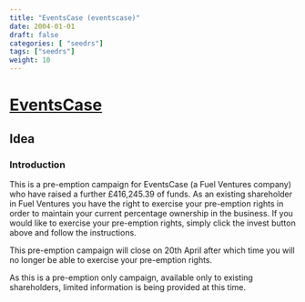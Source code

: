 ```yaml
---
title: "EventsCase (eventscase)"
date: 2004-01-01
draft: false
categories: [ "seedrs"]
tags: ["seedrs"]
weight: 10
---
```


# [EventsCase](https://www.seedrs.com/eventscase)

## Idea

### Introduction

This is a pre-emption campaign for EventsCase (a Fuel Ventures company) who have raised a further £416,245.39 of funds. As an existing shareholder in Fuel Ventures you have the right to exercise your pre-emption rights in order to maintain your current percentage ownership in the business. If you would like to exercise your pre-emption rights, simply click the invest button above and follow the instructions.

This pre-emption campaign will close on 20th April after which time you will no longer be able to exercise your pre-emption rights.

As this is a pre-emption only campaign, available only to existing shareholders, limited information is being provided at this time.

